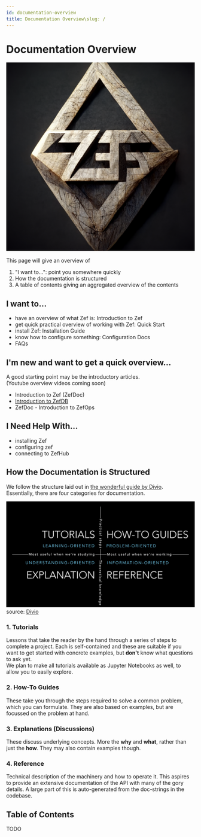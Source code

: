 ```yaml
---
id: documentation-overview
title: Documentation Overview\slug: /
---
```


# Documentation Overview  
  
![](df0090957d11156c71ccb2fb5d0391c9e9e07670b120debc5588c038a8efd8b3.png)  
  
This page will give an overview of   
1. "I want to...": point you somewhere quickly  
2. How the documentation is structured  
3. A table of contents giving an aggregated overview of the contents  
  
  
  
## I want to...  
- have an overview of what Zef is: Introduction to Zef  
- get quick practical overview of working with Zef: Quick Start  
- install Zef: Installation Guide  
- know how to configure something: Configuration Docs  
- FAQs  
  
  
  
## I'm new and want to get a quick overview...  
A good starting point may be the introductory articles.  
(Youtube overview videos coming soon)  
  
  
- Introduction to Zef (ZefDoc)  
- [Introduction to ZefDB](introduction-to-zef-db)  
- ZefDoc - Introduction to ZefOps  
  
  
  
## I Need Help With...  
- installing Zef  
- configuring zef  
- connecting to ZefHub  
  
  
  
  
## How the Documentation is Structured  
We follow the structure laid out in [the wonderful guide by Divio](https://documentation.divio.com/).  
Essentially, there are four categories for documentation.  
  
![](94e9a91c49b783ea238f7e4ce43890615b496c889f106ab40842c4851a6000ce.png)  
source: [Divio](https://documentation.divio.com/)  
  
  
### 1. Tutorials  
Lessons that take the reader by the hand through a series of steps to complete a project. Each is self-contained and these are suitable if you want to get started with concrete examples, but **don't** know what questions to ask yet.  
We plan to make all tutorials available as Jupyter Notebooks as well, to allow you to easily explore.  
  
  
### 2. How-To Guides  
These take you through the steps required to solve a common problem, which you can formulate. They are also based on examples, but are focussed on the problem at hand.  
  
  
### 3. Explanations (Discussions)  
These discuss underlying concepts. More the **why** and **what**, rather than just the **how**. They may also contain examples though.  
  
  
### 4. Reference  
Technical description of the machinery and how to operate it. This aspires to provide an extensive documentation of the API with many of the gory details. A large part of this is auto-generated from the doc-strings in the codebase.  
  
  
  
  
## Table of Contents  
TODO  
  
  
  
